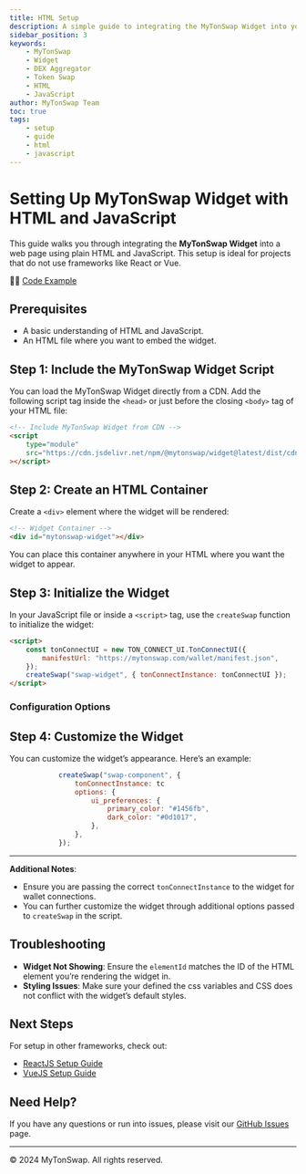 ```yaml
---
title: HTML Setup
description: A simple guide to integrating the MyTonSwap Widget into your web application using plain HTML and JavaScript.
sidebar_position: 3
keywords:
    - MyTonSwap
    - Widget
    - DEX Aggregator
    - Token Swap
    - HTML
    - JavaScript
author: MyTonSwap Team
toc: true
tags:
    - setup
    - guide
    - html
    - javascript
---
```


# Setting Up MyTonSwap Widget with HTML and JavaScript

This guide walks you through integrating the **MyTonSwap Widget** into a web page using plain HTML and JavaScript. This setup is ideal for projects that do not use frameworks like React or Vue.

👨‍💻 [Code Example](https://github.com/MyTonSwap/widget/tree/main/examples/html)

## Prerequisites

-   A basic understanding of HTML and JavaScript.
-   An HTML file where you want to embed the widget.

## Step 1: Include the MyTonSwap Widget Script

You can load the MyTonSwap Widget directly from a CDN. Add the following script tag inside the `<head>` or just before the closing `<body>` tag of your HTML file:

```html
<!-- Include MyTonSwap Widget from CDN -->
<script
    type="module"
    src="https://cdn.jsdelivr.net/npm/@mytonswap/widget@latest/dist/cdn/mytonswap-widget.js"
></script>
```

## Step 2: Create an HTML Container

Create a `<div>` element where the widget will be rendered:

```html
<!-- Widget Container -->
<div id="mytonswap-widget"></div>
```

You can place this container anywhere in your HTML where you want the widget to appear.

## Step 3: Initialize the Widget

In your JavaScript file or inside a `<script>` tag, use the `createSwap` function to initialize the widget:

```html
<script>
    const tonConnectUI = new TON_CONNECT_UI.TonConnectUI({
        manifestUrl: "https://mytonswap.com/wallet/manifest.json",
    });
    createSwap("swap-widget", { tonConnectInstance: tonConnectUI });
</script>
```

### Configuration Options

## Step 4: Customize the Widget

You can customize the widget’s appearance. Here’s an example:

```js
            createSwap("swap-component", {
                tonConnectInstance: tc
                options: {
                    ui_preferences: {
                        primary_color: "#1456fb",
                        dark_color: "#0d1017",
                    },
                },
            });
```

---

**Additional Notes**:

-   Ensure you are passing the correct `tonConnectInstance` to the widget for wallet connections.
-   You can further customize the widget through additional options passed to `createSwap` in the script.

## Troubleshooting

-   **Widget Not Showing**: Ensure the `elementId` matches the ID of the HTML element you’re rendering the widget in.
-   **Styling Issues**: Make sure your defined the css variables and CSS does not conflict with the widget’s default styles.

## Next Steps

For setup in other frameworks, check out:

-   [ReactJS Setup Guide](./react)
-   [VueJS Setup Guide](./vue)

## Need Help?

If you have any questions or run into issues, please visit our [GitHub Issues](https://github.com/Ho3einWave/mytonswap-widget/issues) page.

---

© 2024 MyTonSwap. All rights reserved.
